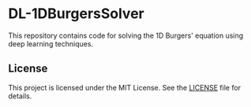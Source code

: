 # DL-1DBurgersSolver

This repository contains code for solving the 1D Burgers' equation using deep learning techniques.

## License

This project is licensed under the MIT License. See the [LICENSE](LICENSE) file for details.
